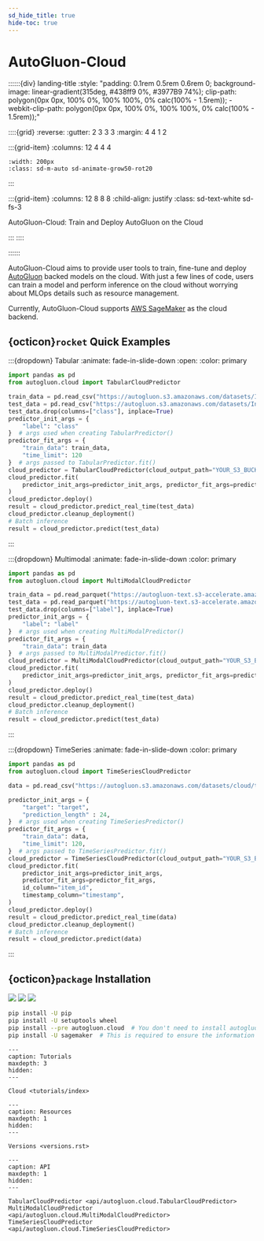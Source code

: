 ```yaml
---
sd_hide_title: true
hide-toc: true
---
```


# AutoGluon-Cloud

::::::{div} landing-title
:style: "padding: 0.1rem 0.5rem 0.6rem 0; background-image: linear-gradient(315deg, #438ff9 0%, #3977B9 74%); clip-path: polygon(0px 0px, 100% 0%, 100% 100%, 0% calc(100% - 1.5rem)); -webkit-clip-path: polygon(0px 0px, 100% 0%, 100% 100%, 0% calc(100% - 1.5rem));"

::::{grid}
:reverse:
:gutter: 2 3 3 3
:margin: 4 4 1 2

:::{grid-item}
:columns: 12 4 4 4

```{image} ./_static/autogluon-s.png
:width: 200px
:class: sd-m-auto sd-animate-grow50-rot20
```
:::

:::{grid-item}
:columns: 12 8 8 8
:child-align: justify
:class: sd-text-white sd-fs-3

AutoGluon-Cloud: Train and Deploy AutoGluon on the Cloud

:::
::::

::::::

AutoGluon-Cloud aims to provide user tools to train, fine-tune and deploy [AutoGluon](<https://auto.gluon.ai/stable/index.html>) backed models on the cloud. With just a few lines of code, users can train a model and perform inference on the cloud without worrying about MLOps details such as resource management.

Currently, AutoGluon-Cloud supports [AWS SageMaker](<https://aws.amazon.com/sagemaker/>) as the cloud backend.

## {octicon}`rocket` Quick Examples

:::{dropdown} Tabular
:animate: fade-in-slide-down
:open:
:color: primary

```python
import pandas as pd
from autogluon.cloud import TabularCloudPredictor

train_data = pd.read_csv("https://autogluon.s3.amazonaws.com/datasets/Inc/train.csv")
test_data = pd.read_csv("https://autogluon.s3.amazonaws.com/datasets/Inc/test.csv")
test_data.drop(columns=["class"], inplace=True)
predictor_init_args = {
    "label": "class"
}  # args used when creating TabularPredictor()
predictor_fit_args = {
    "train_data": train_data,
    "time_limit": 120
}  # args passed to TabularPredictor.fit()
cloud_predictor = TabularCloudPredictor(cloud_output_path="YOUR_S3_BUCKET_PATH")
cloud_predictor.fit(
    predictor_init_args=predictor_init_args, predictor_fit_args=predictor_fit_args
)
cloud_predictor.deploy()
result = cloud_predictor.predict_real_time(test_data)
cloud_predictor.cleanup_deployment()
# Batch inference
result = cloud_predictor.predict(test_data)
```
:::


:::{dropdown} Multimodal
:animate: fade-in-slide-down
:color: primary

```python
import pandas as pd
from autogluon.cloud import MultiModalCloudPredictor

train_data = pd.read_parquet("https://autogluon-text.s3-accelerate.amazonaws.com/glue/sst/train.parquet")
test_data = pd.read_parquet("https://autogluon-text.s3-accelerate.amazonaws.com/glue/sst/dev.parquet")
test_data.drop(columns=["label"], inplace=True)
predictor_init_args = {
    "label": "label"
}  # args used when creating MultiModalPredictor()
predictor_fit_args = {
    "train_data": train_data
}  # args passed to MultiModalPredictor.fit()
cloud_predictor = MultiModalCloudPredictor(cloud_output_path="YOUR_S3_BUCKET_PATH")
cloud_predictor.fit(
    predictor_init_args=predictor_init_args, predictor_fit_args=predictor_fit_args
)
cloud_predictor.deploy()
result = cloud_predictor.predict_real_time(test_data)
cloud_predictor.cleanup_deployment()
# Batch inference
result = cloud_predictor.predict(test_data)
```
:::


:::{dropdown} TimeSeries
:animate: fade-in-slide-down
:color: primary

```python
import pandas as pd
from autogluon.cloud import TimeSeriesCloudPredictor

data = pd.read_csv("https://autogluon.s3.amazonaws.com/datasets/cloud/timeseries_train.csv")

predictor_init_args = {
    "target": "target",
    "prediction_length" : 24,
}  # args used when creating TimeSeriesPredictor()
predictor_fit_args = {
    "train_data": data,
    "time_limit": 120,
}  # args passed to TimeSeriesPredictor.fit()
cloud_predictor = TimeSeriesCloudPredictor(cloud_output_path="YOUR_S3_BUCKET_PATH")
cloud_predictor.fit(
    predictor_init_args=predictor_init_args,
    predictor_fit_args=predictor_fit_args,
    id_column="item_id",
    timestamp_column="timestamp",
)
cloud_predictor.deploy()
result = cloud_predictor.predict_real_time(data)
cloud_predictor.cleanup_deployment()
# Batch inference
result = cloud_predictor.predict(data)
```
:::


## {octicon}`package` Installation

![](https://img.shields.io/pypi/pyversions/autogluon.cloud)
![](https://img.shields.io/pypi/v/autogluon.cloud.svg)
![](https://img.shields.io/pypi/dm/autogluon.cloud)

```bash
pip install -U pip
pip install -U setuptools wheel
pip install --pre autogluon.cloud  # You don't need to install autogluon itself locally
pip install -U sagemaker  # This is required to ensure the information about newly released containers is available.
```

```{toctree}
---
caption: Tutorials
maxdepth: 3
hidden:
---

Cloud <tutorials/index>
```

```{toctree}
---
caption: Resources
maxdepth: 1
hidden:
---

Versions <versions.rst>
```

```{toctree}
---
caption: API
maxdepth: 1
hidden:
---

TabularCloudPredictor <api/autogluon.cloud.TabularCloudPredictor>
MultiModalCloudPredictor <api/autogluon.cloud.MultiModalCloudPredictor>
TimeSeriesCloudPredictor <api/autogluon.cloud.TimeSeriesCloudPredictor>
```
